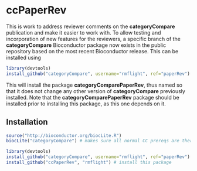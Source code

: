 # ccPaperRev

This is work to address reviewer comments on the **categoryCompare** publication and make it easier to work with. To allow testing and incorporation of new features for the reviewers, a specific branch of the **categoryCompare** Bioconductor package now exists in the public repository based on the most recent Bioconductor release. This can be installed using 

```r
library(devtools)
install_github("categoryCompare", username="rmflight", ref="paperRev")
```

This will install the package **categoryComparePaperRev**, thus named so that it does not change any other version of **categoryCompare** previously installed. Note that the **categoryComparePaperRev** package should be installed prior to installing this package, as this one depends on it.

## Installation

```r
source("http://bioconductor.org/biocLite.R")
biocLite("categoryCompare") # makes sure all normal CC prereqs are there

library(devtools)
install_github("categoryCompare", username="rmflight", ref="paperRev") # install the dependency package
install_github("ccPaperRev", "rmflight") # install this package
```


